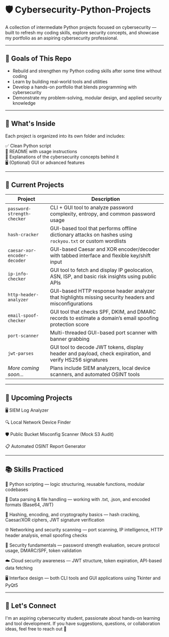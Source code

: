 # 🛡️ Cybersecurity-Python-Projects

A collection of intermediate Python projects focused on cybersecurity — built to refresh my coding skills, explore security concepts, and showcase my portfolio as an aspiring cybersecurity professional.

---

## 🎯 Goals of This Repo

- Rebuild and strengthen my Python coding skills after some time without coding
- Learn by building real-world tools and utilities  
- Develop a hands-on portfolio that blends programming with cybersecurity  
- Demonstrate my problem-solving, modular design, and applied security knowledge  

---

## 📂 What's Inside

Each project is organized into its own folder and includes:

✅ Clean Python script  
📘 README with usage instructions  
🧠 Explanations of the cybersecurity concepts behind it  
🖥️ (Optional) GUI or advanced features  

---

## 🧰 Current Projects

| Project                      | Description                                                                                               |
| ---------------------------- | --------------------------------------------------------------------------------------------------------- |
| `password-strength-checker`  | CLI + GUI tool to analyze password complexity, entropy, and common password usage                         |
| `hash-cracker`               | GUI-based tool that performs offline dictionary attacks on hashes using `rockyou.txt` or custom wordlists |
| `caesar-xor-encoder-decoder` | GUI-based Caesar and XOR encoder/decoder with tabbed interface and flexible key/shift input               |
| `ip-info-checker`            | GUI tool to fetch and display IP geolocation, ASN, ISP, and basic risk insights using public APIs         |
| `http-header-analyzer`       | GUI-based HTTP response header analyzer that highlights missing security headers and misconfigurations    |
| `email-spoof-checker`        | GUI tool that checks SPF, DKIM, and DMARC records to estimate a domain’s email spoofing protection score  |
| `port-scanner`               | Multi-threaded GUI-based port scanner with banner grabbing                                                |
| `jwt-parses`                 | GUI tool to decode JWT tokens, display header and payload, check expiration, and verify HS256 signatures  |
| *More coming soon...*        | Plans include SIEM analyzers, local device scanners, and automated OSINT tools                            |


---

## 🧭 Upcoming Projects

🖥️ SIEM Log Analyzer

🔍 Local Network Device Finder

🛡️ Public Bucket Misconfig Scanner (Mock S3 Audit)

📋 Automated OSINT Report Generator

---

## 📚 Skills Practiced

🐍 Python scripting — logic structuring, reusable functions, modular codebases

📁 Data parsing & file handling — working with .txt, .json, and encoded formats (Base64, JWT)

🔐 Hashing, encoding, and cryptography basics — hash cracking, Caesar/XOR ciphers, JWT signature verification

🌐 Networking and security scanning — port scanning, IP intelligence, HTTP header analysis, email spoofing checks

🧠 Security fundamentals — password strength evaluation, secure protocol usage, DMARC/SPF, token validation

☁️ Cloud security awareness — JWT structure, token expiration, API-based data fetching

🖥️ Interface design — both CLI tools and GUI applications using Tkinter and PyQt5

---

## 🚀 Let's Connect

I'm an aspiring cybersecurity student, passionate about hands-on learning and tool development. If you have suggestions, questions, or collaboration ideas, feel free to reach out 🤙
